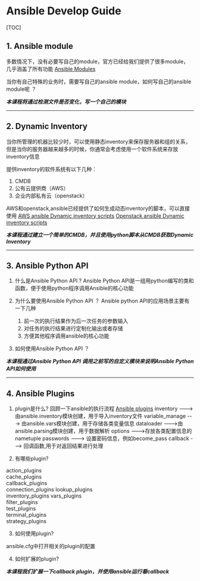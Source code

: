 # Ansible Develop Guide

[TOC]


## 1. Ansible module
多数情况下，没有必要写自己的module，官方已经给我们提供了很多module，几乎涵盖了所有功能
[Ansible Modules](https://github.com/ansible/ansible/tree/devel/lib/ansible/modules)

当你有自己特殊的业务时，需要写自己的ansible module，如何写自己的ansible module呢 ？

***本课程将通过检测文件是否变化，写一个自己的模块***
_ _ _


## 2. Dynamic Inventory
当你所管理的机器比较少时，可以使用静态inventory来保存服务器和组的关系，但是当你的服务器越来越多的时候，你通常会考虑使用一个软件系统来存放inventory信息

提供inventory的软件系统有以下几种：
1. CMDB
2. 公有云提供商（AWS）
3. 企业内部私有云（openstack）

AWS和openstack,ansible已经提供了如何生成动态inventory的脚本，可以直接使用
[AWS ansible Dynamic inventory scripts](http://docs.ansible.com/ansible/latest/intro_dynamic_inventory.html#id6)
[Openstack ansible Dynamic inventory scripts](http://docs.ansible.com/ansible/latest/intro_dynamic_inventory.html#example-openstack-external-inventory-script)

***本课程通过建立一个简单的CMDB，并且使用python脚本从CMDB获取Dynamic Inventory***


_ _ _

## 3. Ansible Python API 
1. 什么是Ansible Python API ?
Ansible Python API是一组用python编写的类和函数，便于使用python程序调用Ansible的核心功能

2. 为什么要使用Ansible Python API ？
Ansible python API的应用场景主要有一下几种
    1. 前一次的执行结果作为后一次任务的参数输入
    2. 对任务的执行结果进行定制化输出或者存储
    3. 方便其他程序调用ansible的核心功能

3. 如何使用Ansible Python API ？

***本课程通过Ansible Python API 调用之前写的自定义模块来说明Ansible Python API如何使用***

_ _ _

## 4. Ansible Plugins
1. plugin是什么? 
回顾一下ansible的执行流程
[Ansible plugins](https://github.com/ansible/ansible/tree/devel/lib/ansible/plugins)
inventory --->由ansible.inventory模块创建，用于导入inventory文件 
variable_manage ---> 由ansible.vars模块创建，用于存储各类变量信息 
dataloader --->由ansible.parsing模块创建，用于数据解析 
options --->存放各类配置信息的nametuple 
passwords ---> 设置密码信息，例如become_pass 
callback ---> 回调函数,用于对返回结果进行处理 

2. 有哪些plugin?

action_plugins    
cache_plugins     
callback_plugins  
connection_plugins
lookup_plugins    
inventory_plugins 
vars_plugins      
filter_plugins    
test_plugins      
terminal_plugins  
strategy_plugins  

3. 如何使用plugin?

ansible.cfg中打开相关的plugin的配置

4. 如何扩展的plugin?

***本课程我们扩展一下callback plugin，并使用ansible运行看callback***





